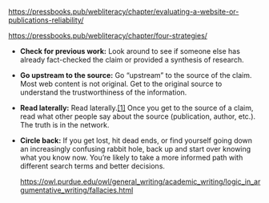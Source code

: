 https://pressbooks.pub/webliteracy/chapter/evaluating-a-website-or-publications-reliability/


https://pressbooks.pub/webliteracy/chapter/four-strategies/

- **Check for previous work:** Look around to see if someone else has already fact-checked the claim or provided a synthesis of research.  

- **Go upstream to the source:** Go “upstream” to the source of the claim. Most web content is not original. Get to the original source to understand the trustworthiness of the information.  

- **Read laterally:** Read laterally.[[1]](https://pressbooks.pub/webliteracy/chapter/four-strategies/#footnote-24-1) Once you get to the source of a claim, read what other people say about the source (publication, author, etc.). The truth is in the network.  

- **Circle back:** If you get lost, hit dead ends, or find yourself going down an increasingly confusing rabbit hole, back up and start over knowing what you know now. You’re likely to take a more informed path with different search terms and better decisions.
  
  
  https://owl.purdue.edu/owl/general_writing/academic_writing/logic_in_argumentative_writing/fallacies.html
  